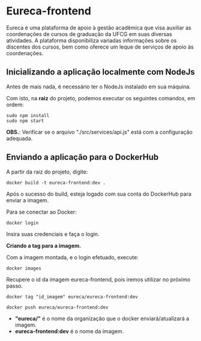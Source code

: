 # Eureca-frontend
<p>Eureca é uma plataforma de apoio à gestão acadêmica que visa auxiliar as coordenações de cursos de graduação da UFCG em suas diversas atividades. A plataforma disponibiliza variadas informações sobre os discentes dos cursos, bem como oferece um leque de serviços de apoio às coordenações.</p>

## Inicializando a aplicação localmente com NodeJs

<p>Antes de mais nada, é necessário ter o NodeJs instalado em sua máquina.</p>
<p>Com isto, na <strong>raiz</strong> do projeto, podemos executar os seguintes comandos, em ordem:</p>

<code>sudo npm install</code><br>
<code>sudo npm start</code>

**OBS.**: Verificar se o arquivo "./src/services/api.js" está com a configuração adequada.

## Enviando a aplicação para o DockerHub

<p>A partir da raiz do projeto, digite:</p>

<code>docker build -t eureca-frontend:dev .</code>

<p>Após o sucesso do build, esteja logado com sua conta do DockerHub para enviar a imagem.</p>

<p>Para se conectar ao Docker:</p>

<code>docker login</code>

<p>Insira suas credenciais e faça o login.</p>

**Criando a tag para a imagem.**

<p>Com a imagem montada, e o login efetuado, execute:</p>

<code>docker images</code>

<p>Recupere o id da imagem eureca-frontend, pois iremos utilizar no próximo passo.</p>

<code>docker tag "id_imagem" eureca/eureca-frontend:dev</code>

<code>docker push eureca/eureca-frontend:dev</code>

- <b>"eureca/"</b> é o nome da organização que o docker enviará/atualizará a imagem.
- <b>eureca-frontend:dev</b> é o nome da imagem.